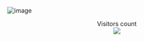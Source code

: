 ![image](https://user-images.githubusercontent.com/88188721/188272292-aaab55d6-99f7-4507-9d19-f8c12f520a04.png)

<p align="center"> 
  Visitors count<br>
  <img src="https://profile-counter.glitch.me/garimasingh128/count.svg" />
</p>

